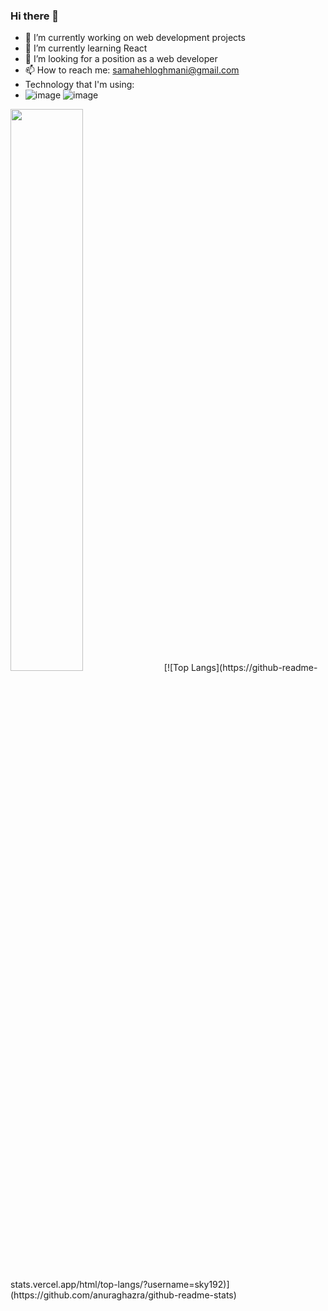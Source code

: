 ### Hi there 👋

- 🔭 I’m currently working on web development projects
- 🌱 I’m currently learning React
- 🤔 I’m looking for a position as a web developer
- 📫 How to reach me: samahehloghmani@gmail.com
- Technology that I'm using: 
- ![image](https://user-images.githubusercontent.com/69393844/120088096-71776700-c0bb-11eb-8c24-bad6f40e49a0.png)
 ![image](https://user-images.githubusercontent.com/69393844/120088039-ec8c4d80-c0ba-11eb-87e6-45a09b94db6f.png)
<img src="https://github-readme-streak-stats.herokuapp.com/?user=sky192&theme=dark" width="48%" >
[![Top Langs](https://github-readme-stats.vercel.app/html/top-langs/?username=sky192)](https://github.com/anuraghazra/github-readme-stats)

 


 






